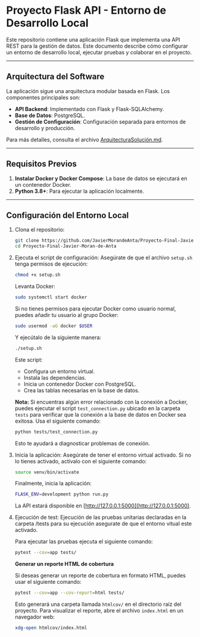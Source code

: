 # Proyecto Flask API - Entorno de Desarrollo Local

Este repositorio contiene una aplicación Flask que implementa una API REST para la gestión de datos. Este documento describe cómo configurar un entorno de desarrollo local, ejecutar pruebas y colaborar en el proyecto.

---

## **Arquitectura del Software**

La aplicación sigue una arquitectura modular basada en Flask. Los componentes principales son:
- **API Backend**: Implementado con Flask y Flask-SQLAlchemy.
- **Base de Datos**: PostgreSQL.
- **Gestión de Configuración**: Configuración separada para entornos de desarrollo y producción.

Para más detalles, consulta el archivo [ArquitecturaSolución.md](ArquitecturaSolución.md).

---

## **Requisitos Previos**

1. **Instalar Docker y Docker Compose**: La base de datos se ejecutará en un contenedor Docker.
2. **Python 3.8+**: Para ejecutar la aplicación localmente.

---

## **Configuración del Entorno Local**

1. Clona el repositorio:
   ```bash
   git clone https://github.com/JavierMorandeAnta/Proyecto-Final-Javier-Moran-de-Anta.git
   cd Proyecto-Final-Javier-Moran-de-Anta
   ```

2. Ejecuta el script de configuración:
   Asegúrate de que el archivo `setup.sh` tenga permisos de ejecución:
   ```bash
   chmod +x setup.sh
   ```

   Levanta Docker:

   ```bash
   sudo systemctl start docker
   ```

   Si no tienes permisos para ejecutar Docker como usuario normal, puedes añadir tu usuario al grupo Docker:

   ```bash
   sudo usermod -aG docker $USER
   ```

   Y ejecútalo de la siguiente manera:

   ```bash
   ./setup.sh
   ```

   Este script:

   - Configura un entorno virtual.
   - Instala las dependencias.
   - Inicia un contenedor Docker con PostgreSQL.
   - Crea las tablas necesarias en la base de datos.

   **Nota:** Si encuentras algún error relacionado con la conexión a Docker, puedes ejecutar el script `test_connection.py` ubicado en la carpeta `tests` para verificar que la conexión a la base de datos en Docker sea exitosa. Usa el siguiente comando:

   ```bash
   python tests/test_connection.py
   ```

   Esto te ayudará a diagnosticar problemas de conexión.

3. Inicia la aplicación:
   Asegúrate de tener el entorno virtual activado. Si no lo tienes activado, actívalo con el siguiente comando:

   ```bash
   source venv/bin/activate
   ```

   Finalmente, inicia la aplicación:

   ```bash
   FLASK_ENV=development python run.py
   ```

   La API estará disponible en [http://127.0.0.1:5000](http://127.0.0.1:5000).

4. Ejecución de test:
   Ejecución de las pruebas unitarias declaradas en la carpeta /tests para su ejecución asegurate de que el entorno vitual
   este activado.

   Para ejecutar las pruebas ejecuta el siguiente comando:
   ```bash
   pytest --cov=app tests/
   ```

   **Generar un reporte HTML de cobertura**

   Si deseas generar un reporte de cobertura en formato HTML, puedes usar el siguiente comando:

   ```bash
   pytest --cov=app --cov-report=html tests/
   ```

   Esto generará una carpeta llamada `htmlcov/` en el directorio raíz del proyecto. Para visualizar el reporte, abre el archivo `index.html` en un navegador web:

   ```bash
   xdg-open htmlcov/index.html
   ```
